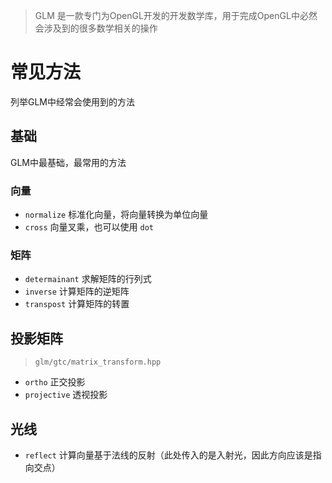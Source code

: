 > GLM 是一款专门为OpenGL开发的开发数学库，用于完成OpenGL中必然会涉及到的很多数学相关的操作

# 常见方法

列举GLM中经常会使用到的方法

## 基础

GLM中最基础，最常用的方法

### 向量

- `normalize` 标准化向量，将向量转换为单位向量
- `cross` 向量叉乘，也可以使用 `dot`

### 矩阵

- `determainant` 求解矩阵的行列式
- `inverse` 计算矩阵的逆矩阵
- `transpost` 计算矩阵的转置

## 投影矩阵

> `glm/gtc/matrix_transform.hpp`

- `ortho` 正交投影
- `projective` 透视投影

## 光线

- `reflect` 计算向量基于法线的反射（此处传入的是入射光，因此方向应该是指向交点）
